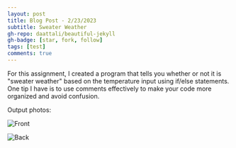 ```yaml
---
layout: post
title: Blog Post - 2/23/2023
subtitle: Sweater Weather
gh-repo: daattali/beautiful-jekyll
gh-badge: [star, fork, follow]
tags: [test]
comments: true
---
```

For this assignment, I created a program that tells you whether or not it is "sweater weather" based on the temperature input using if/else statements. One tip I have is to use comments effectively to make your code more organized and avoid confusion. 

Output photos:

![Front](https://mishalpowers.github.io/assets/img/SewingSamplerFront.JPG)

![Back](https://mishalpowers.github.io/assets/img/SewingSamplerBack.JPG)

